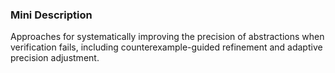 ### Mini Description

Approaches for systematically improving the precision of abstractions when verification fails, including counterexample-guided refinement and adaptive precision adjustment.
